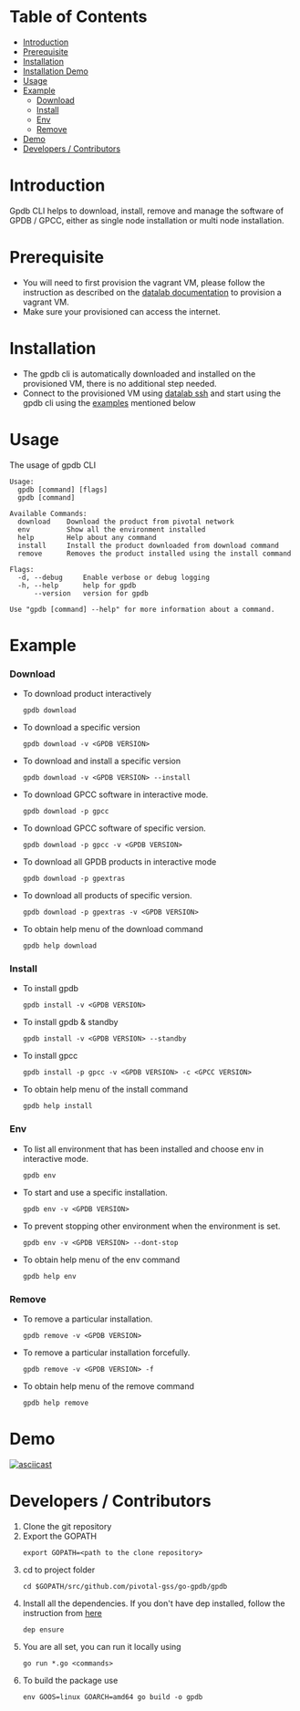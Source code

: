 Table of Contents
=================

   * [Introduction](#introduction)
   * [Prerequisite](#prerequisite)
   * [Installation](#installation)
   * [Installation Demo](#installation-demo)
   * [Usage](#usage)
   * [Example](#example)
        * [Download](#download)
        * [Install](#install)
        * [Env](#env)
        * [Remove](#remove)
   * [Demo](#demo)
   * [Developers / Contributors](#developers--contributors)

# Introduction

Gpdb CLI helps to download, install, remove and manage the software of GPDB / GPCC, either as single node installation or multi node installation.

# Prerequisite

+ You will need to first provision the vagrant VM, please follow the instruction as described on the [datalab documentation](https://github.com/pivotal-gss/go-gpdb/tree/master/datalab#create) to provision a vagrant VM.
+ Make sure your provisioned can access the internet.

# Installation

+ The gpdb cli is automatically downloaded and installed on the provisioned VM, there is no additional step needed.
+ Connect to the provisioned VM using [datalab ssh](https://github.com/pivotal-gss/go-gpdb/tree/master/datalab#ssh) and start using the gpdb cli using the [examples](#example) mentioned below

# Usage 

The usage of gpdb CLI

```
Usage:
  gpdb [command] [flags]
  gpdb [command]

Available Commands:
  download    Download the product from pivotal network
  env         Show all the environment installed
  help        Help about any command
  install     Install the product downloaded from download command
  remove      Removes the product installed using the install command

Flags:
  -d, --debug     Enable verbose or debug logging
  -h, --help      help for gpdb
      --version   version for gpdb

Use "gpdb [command] --help" for more information about a command.
```

# Example

### Download

+ To download product interactively
    ```
    gpdb download
    ```
+ To download a specific version
    ```
    gpdb download -v <GPDB VERSION>
    ```
+ To download and install a specific version
    ```
    gpdb download -v <GPDB VERSION> --install
    ```
+ To download GPCC software in interactive mode.
    ```
    gpdb download -p gpcc
    ```
+ To download GPCC software of specific version.
    ```
    gpdb download -p gpcc -v <GPDB VERSION>
    ```
+ To download all GPDB products in interactive mode
    ```
    gpdb download -p gpextras
    ```
+ To download all products of specific version.
    ```
    gpdb download -p gpextras -v <GPDB VERSION>
    ```
+ To obtain help menu of the download command
    ```
    gpdb help download
    ```

### Install

+ To install gpdb
    ```
    gpdb install -v <GPDB VERSION>
    ```
+ To install gpdb & standby
    ```
    gpdb install -v <GPDB VERSION> --standby
    ```
+ To install gpcc
    ```
    gpdb install -p gpcc -v <GPDB VERSION> -c <GPCC VERSION>
    ```
+ To obtain help menu of the install command
    ```
    gpdb help install
    ```

### Env

+ To list all environment that has been installed and choose env in interactive mode.
    ```
    gpdb env
    ```
+  To start and use a specific installation.
    ```
    gpdb env -v <GPDB VERSION>
    ```
+ To prevent stopping other environment when the environment is set.
    ```
    gpdb env -v <GPDB VERSION> --dont-stop
    ```
+ To obtain help menu of the env command
    ```
    gpdb help env
    ```
    
### Remove

+ To remove a particular installation.
    ```
    gpdb remove -v <GPDB VERSION>
    ```
+ To remove a particular installation forcefully.
    ```
    gpdb remove -v <GPDB VERSION> -f
    ```
+ To obtain help menu of the remove command
    ```
    gpdb help remove
    ```

# Demo

[![asciicast](https://asciinema.org/a/HqncgdNd3CmuexNSHbXmtrL4w.svg)](https://asciinema.org/a/HqncgdNd3CmuexNSHbXmtrL4w)

# Developers / Contributors

1. Clone the git repository
2. Export the GOPATH
    ```
    export GOPATH=<path to the clone repository>
    ```
3. cd to project folder
    ```
    cd $GOPATH/src/github.com/pivotal-gss/go-gpdb/gpdb
    ```
4. Install all the dependencies. If you don't have dep installed, follow the instruction from [here](https://github.com/golang/dep)
    ```
    dep ensure
    ```
5. You are all set, you can run it locally using
    ```
    go run *.go <commands>
    ```
6. To build the package use
    ```
    env GOOS=linux GOARCH=amd64 go build -o gpdb
    ```